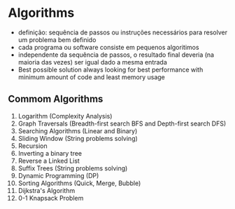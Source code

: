 # Algorithms

- definição: sequência de passos ou instruções necessários para resolver um problema bem definido
- cada programa ou software consiste em pequenos algoritimos
- independente da sequência de passos, o resultado final deveria (na maioria das vezes) ser igual dado a mesma entrada
- Best possible solution always looking for best performance with minimum amount of code and least memory usage

## Commom Algorithms

1. Logarithm (Complexity Analysis)
2. Graph Traversals (Breadth-first search BFS and Depth-first search DFS)
3. Searching Algorithms (Linear and Binary)
4. Sliding Window (String problems solving)
5. Recursion
6. Inverting a binary tree
7. Reverse a Linked List
8. Suffix Trees (String problems solving)
9. Dynamic Programming (DP)
10. Sorting Algorithms (Quick, Merge, Bubble)
11. Dijkstra's Algorithm
12. 0-1 Knapsack Problem
